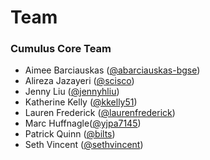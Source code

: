 # Team

### Cumulus Core Team

- Aimee Barciauskas ([@abarciauskas-bgse](https://github.com/abarciauskas-bgse))
- Alireza Jazayeri ([@scisco](https://github.com/scisco))
- Jenny Liu ([@jennyhliu](https://github.com/jennyhliu))
- Katherine Kelly ([@kkelly51](https://github.com/kkelly51))
- Lauren Frederick ([@laurenfrederick](https://github.com/laurenfrederick))
- Marc Huffnagle([@yjpa7145](https://github.com/yjpa7145))
- Patrick Quinn ([@bilts](https://github.com/bilts))
- Seth Vincent ([@sethvincent](https://github.com/sethvincent))
